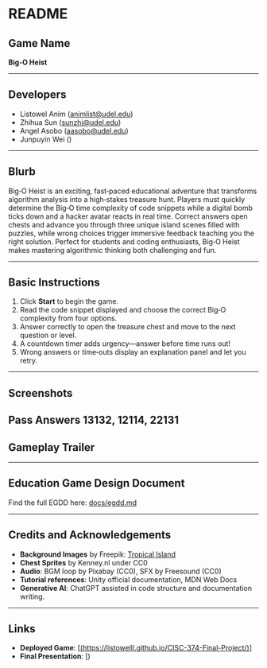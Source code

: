 # README

## **Game Name**

**Big‑O Heist**

---

## **Developers**

* Listowel Anim ([animlist@udel.edu](mailto:animlist@udel.edu))
* Zhihua Sun ([sunzhi@udel.edu](mailto:sunzhi@udel.edu))
* Angel Asobo ([aasobo@udel.edu](mailto:aasobo@udel.edu))
* Junpuyin Wei ()

---

## **Blurb**

Big‑O Heist is an exciting, fast‑paced educational adventure that transforms algorithm analysis into a high‑stakes treasure hunt. Players must quickly determine the Big‑O time complexity of code snippets while a digital bomb ticks down and a hacker avatar reacts in real time. Correct answers open chests and advance you through three unique island scenes filled with puzzles, while wrong choices trigger immersive feedback teaching you the right solution. Perfect for students and coding enthusiasts, Big‑O Heist makes mastering algorithmic thinking both challenging and fun.

---

## **Basic Instructions**

1. Click **Start** to begin the game.
2. Read the code snippet displayed and choose the correct Big‑O complexity from four options.
3. Answer correctly to open the treasure chest and move to the next question or level.
4. A countdown timer adds urgency—answer before time runs out!
5. Wrong answers or time‑outs display an explanation panel and let you retry.

---

## **Screenshots**


Pass Answers 13132, 12114, 22131
---

## **Gameplay Trailer**



---

## **Education Game Design Document**

Find the full EGDD here: [docs/egdd.md](docs/egdd.md)

---

## **Credits and Acknowledgements**

* **Background Images** by Freepik: [Tropical Island](https://www.freepik.com)
* **Chest Sprites** by Kenney.nl under CC0
* **Audio**: BGM loop by Pixabay (CC0), SFX by Freesound (CC0)
* **Tutorial references**: Unity official documentation, MDN Web Docs
* **Generative AI**: ChatGPT assisted in code structure and documentation writing.

---

## **Links**

* **Deployed Game**: [[(https://listowelll.github.io/CISC-374-Final-Project/)](https://listowelll.github.io/CISC-374-Final-Project/)]
* **Final Presentation**: [)

